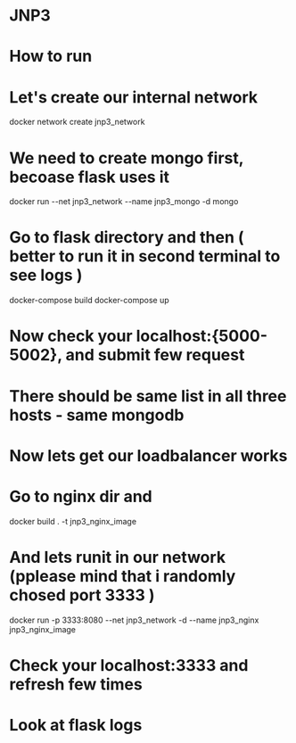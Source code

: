 # JNP3 
# How to run
# Let's create our internal network
docker network create jnp3_network

# We need to create mongo first, becoase flask uses it
docker run --net jnp3_network --name jnp3_mongo -d mongo

# Go to flask directory and then ( better to run it in second terminal to see logs )
docker-compose build
docker-compose up

# Now check your localhost:{5000-5002}, and submit few request
# There should be same list in all three hosts - same mongodb

# Now lets get our loadbalancer works
# Go to nginx dir and
docker build . -t jnp3_nginx_image

# And lets runit in our network (pplease mind that i randomly chosed port 3333 )
docker run -p 3333:8080 --net jnp3_network -d --name jnp3_nginx jnp3_nginx_image

# Check your localhost:3333 and refresh few times
# Look at flask logs

